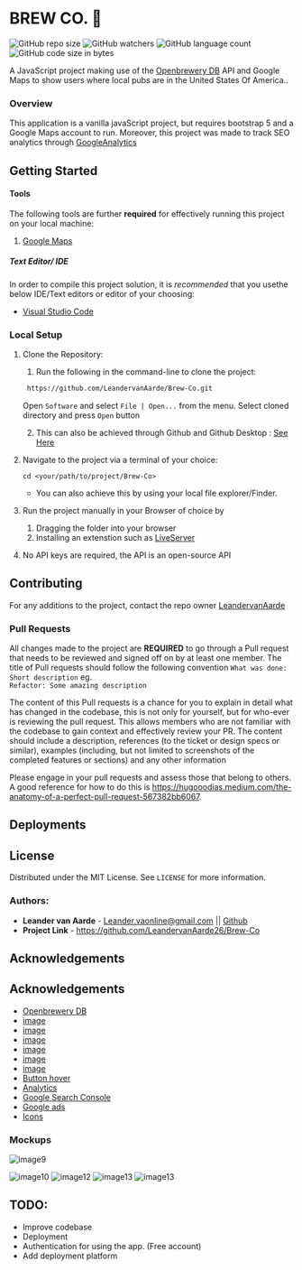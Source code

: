 
# BREW CO. :beers:
![GitHub repo size](https://img.shields.io/github/repo-size/LeandervanAarde26/UniVerServer)
![GitHub watchers](https://img.shields.io/github/watchers/LeandervanAarde26/UniVerServer)
![GitHub language count](https://img.shields.io/github/languages/count/LeandervanAarde26/UniVerServer)
![GitHub code size in bytes](https://img.shields.io/github/languages/code-size/LeandervanAarde/UniVerServer)

A JavaScript project making use of the [Openbrewery DB](https://www.openbrewerydb.org/) API and Google Maps to show users where local pubs are in the United States Of America..

### Overview
This application is a vanilla javaScript project, but requires bootstrap 5 and a Google Maps account to run. Moreover, this project was made to track SEO analytics through [GoogleAnalytics](https://analytics.google.com/analytics/web)

## Getting Started
#### Tools
The following tools are further **required** for effectively running this project on your local machine:
1. [Google Maps](https://developers.google.com/maps)

##### **Text Editor/ IDE**
In order to compile this project solution, it is *recommended* that you usethe below IDE/Text editors or editor of your choosing:
- [Visual Studio Code](https://code.visualstudio.com/)

### Local Setup
1. Clone the Repository:
   1. Run the following in the command-line to clone the project:
   ```sh
    https://github.com/LeandervanAarde/Brew-Co.git
   ```
   Open `Software` and select `File | Open...` from the menu. Select cloned directory and press `Open` button

   2. This can also be achieved through Github and Github Desktop : [See Here](https://docs.github.com/en/repositories/creating-and-managing-repositories/cloning-a-repository)

2. Navigate to the project via a terminal of your choice:
   ```shell
   cd <your/path/to/project/Brew-Co> 
   ```
    - You can also achieve this by using your local file explorer/Finder.

3. Run the project manually in your Browser of choice by 
    1. Dragging the folder into your browser
    2. Installing an extenstion such as [LiveServer](https://marketplace.visualstudio.com/items?itemName=ritwickdey.LiveServer)

4. No API keys are required, the API is an open-source API


## Contributing
For any additions to the project, contact the repo owner [LeandervanAarde](mailto:Leander.vaonline@gmail.com)

### Pull Requests
All changes made to the project are **REQUIRED** to go through a Pull request that needs to be reviewed and signed off on by at least one member.
The title of Pull requests should follow the following convention `What was done: Short description` eg. </br>
`Refactor: Some amazing description`

The content of this Pull requests is a chance for you to explain in detail what has changed in the codebase, this is not only for yourself, but for who-ever is reviewing the pull request.
This allows members who are not familiar with the codebase to gain context and effectively review your PR.
The content should include a description, references (to the ticket or design specs or similar), examples (including, but not limited to screenshots of the completed features or sections) and any other information

Please engage in your pull requests and assess those that belong to others. A good reference for how to do this is https://hugooodias.medium.com/the-anatomy-of-a-perfect-pull-request-567382bb6067.

## Deployments

## License
Distributed under the MIT License. See `LICENSE` for more information.
### Authors:
* **Leander van Aarde** - [Leander.vaonline@gmail.com](mailto:Leander.vaonline@gmail.com) || [Github](https://github.com/LeandervanAarde26)
* **Project Link** - https://github.com/LeandervanAarde26/Brew-Co



## Acknowledgements
## Acknowledgements
<!-- all resources that you used and Acknowledgements here -->
* [Openbrewery DB](https://www.openbrewerydb.org/)
* [image](https://unsplash.com/photos/UTzBjrptXQo)
* [image](https://unsplash.com/photos/GFYkpEUEEwo)
* [image](https://unsplash.com/photos/JCIJnIXv7SE)
* [image](https://www.pexels.com/photo/stainless-steel-beer-dispenser-159291/)
* [image](https://unsplash.com/photos/-Ygu9Qx309s)
* [image](https://za.pinterest.com/pin/844143523912853063/)
* [Button hover](https://dev.to/webdeasy/top-20-css-buttons-animations-f41)
* [Analytics](https://analytics.google.com/analytics/web/#/)
* [Google Search Console](https://search.google.com/search-console/about)
* [Google ads](https://ads.google.com/intl/en_za/getstarted/?subid=za-en-ha-aw-sk-c-bau!o3~Cj0KCQjwl7qSBhD-ARIsACvV1X1GN2U57sV45ivZ9lJsGM5Kt_IrGLBm1M3833JfhZcwsMqgev5KFvEaAgedEALw_wcB~107794613682~kwd-94527731~10771944695~454709096618&utm_source=aw&utm_medium=ha&utm_campaign=za-en-ha-aw-sk-c-bau!o3~Cj0KCQjwl7qSBhD-ARIsACvV1X1GN2U57sV45ivZ9lJsGM5Kt_IrGLBm1M3833JfhZcwsMqgev5KFvEaAgedEALw_wcB~107794613682~kwd-94527731~10771944695~454709096618&gclid=Cj0KCQjwl7qSBhD-ARIsACvV1X1GN2U57sV45ivZ9lJsGM5Kt_IrGLBm1M3833JfhZcwsMqgev5KFvEaAgedEALw_wcB&gclsrc=aw.ds)
* [Icons](https://heroicons.com/)
 
### Mockups

![image9](https://drive.google.com/uc?export=view&id=1ABcSyrNhX2gLQ2F7IrNCmiWrGQFkhSpd)
<br>

![image10](https://drive.google.com/uc?export=view&id=1dSm5peGmvT4tvDw0jpsXQVaB6iZK0A0H)
![image12](https://drive.google.com/uc?export=view&id=1PUTzxvx_yxqVqL8yGQuhgXCh2OqXHKLl)
![image13](https://drive.google.com/uc?export=view&id=1EnMsAshWSotpHrZMwYX_wTNiot2m0UbK)
![image13](https://drive.google.com/uc?export=view&id=1s-mbLuhVEYIUsdcm7t1QBclIykX8TtM1)

## TODO:
 - Improve codebase
 - Deployment 
 - Authentication for using the app. (Free account)
 - Add deployment platform 




